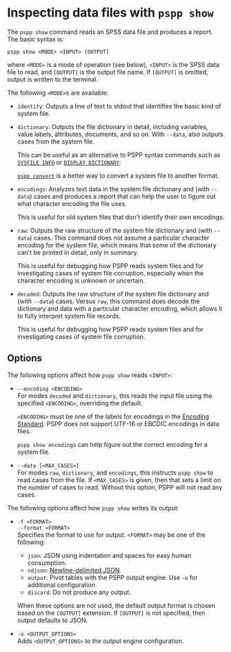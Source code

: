 # Inspecting data files with `pspp show`

The `pspp show` command reads an SPSS data file and produces a report.
The basic syntax is:

```
pspp show <MODE> <INPUT> [OUTPUT]
```

where `<MODE>` is a mode of operation (see below), `<INPUT>` is the
SPSS data file to read, and `[OUTPUT]` is the output file name.  If
`[OUTPUT]` is omitted, output is written to the terminal.

The following `<MODE>`s are available:

* `identify`: Outputs a line of text to stdout that identifies the
  basic kind of system file.

* `dictionary`: Outputs the file dictionary in detail, including
  variables, value labels, attributes, documents, and so on.  With
  `--data`, also outputs cases from the system file.

  This can be useful as an alternative to PSPP syntax commands such as
  [`SYSFILE INFO`](../commands/spss-io/sysfile-info.md) or [`DISPLAY
  DICTIONARY`](../commands/variables/display.md).

  [`pspp convert`](pspp-convert.md) is a better way to convert a
  system file to another format.

* `encodings`: Analyzes text data in the system file dictionary and
  (with `--data`) cases and produces a report that can help the user
  to figure out what character encoding the file uses.

  This is useful for old system files that don't identify their own
  encodings.

* `raw`: Outputs the raw structure of the system file dictionary and
  (with `--data`) cases.  This command does not assume a particular
  character encoding for the system file, which means that some of the
  dictionary can't be printed in detail, only in summary.

  This is useful for debugging how PSPP reads system files and for
  investigating cases of system file corruption, especially when the
  character encoding is unknown or uncertain.

* `decoded`: Outputs the raw structure of the system file dictionary
  and (with `--data`) cases.  Versus `raw`, this command does decode
  the dictionary and data with a particular character encoding, which
  allows it to fully interpret system file records.

  This is useful for debugging how PSPP reads system files and for
  investigating cases of system file corruption.

## Options

The following options affect how `pspp show` reads `<INPUT>`:

* `--encoding <ENCODING>`  
  For modes `decoded` and `dictionary`, this reads the input file
  using the specified `<ENCODING>`, overriding the default.

  `<ENCODING>` must be one of the labels for encodings in the
  [Encoding Standard].  PSPP does not support UTF-16 or EBCDIC
  encodings in data files.

  `pspp show encodings` can help figure out the correct encoding for a
  system file.

  [Encoding Standard]: https://encoding.spec.whatwg.org/#names-and-labels

* `--data [<MAX_CASES>]`  
  For modes `raw`, `dictionary`, and `encodings`, this instructs `pspp
  show` to read cases from the file.  If `<MAX_CASES>` is given, then
  that sets a limit on the number of cases to read.  Without this
  option, PSPP will not read any cases.

The following options affect how `pspp show` writes its output:

* `-f <FORMAT>`  
  `--format <FORMAT>`  
  Specifies the format to use for output.  `<FORMAT>` may be one of
  the following:

  - `json`: JSON using indentation and spaces for easy human
    consumption.
  - `ndjson`: [Newline-delimited JSON].
  - `output`: Pivot tables with the PSPP output engine.  Use `-o` for
    additional configuration.
  - `discard`: Do not produce any output.

  When these options are not used, the default output format is chosen
  based on the `[OUTPUT]` extension.  If `[OUTPUT]` is not specified,
  then output defaults to JSON.

  [Newline-delimited JSON]: https://github.com/ndjson/ndjson-spec

* `-o <OUTPUT_OPTIONS>`  
  Adds `<OUTPUT_OPTIONS>` to the output engine configuration.

